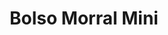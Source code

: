 ---
title: "Bolso Morral Mini"
description: "Compacto y Versátil para Primeros Auxilios Personales"
line: "Línea de primeros auxilios" # O podrías considerarlo "Línea de Accesorios de Seguridad"
main:
  id: 205 # ID único para este producto
  content: |
    Presentamos nuestro **Bolso Morral Mini** – la solución ultra-portátil y versátil para tus necesidades de primeros auxilios o para llevar tus esenciales de seguridad. Parte de nuestra **Línea de Primeros Auxilios**, este pequeño morral de lona es perfecto para guardar y transportar de forma discreta una dotación básica o equipos personales, ideal para el día a día.

  imgCard: "@/images/products/bolso-morral-mini-card.avif" # Sugerencia de imagen para la tarjeta
  imgMain: "@/images/products/bolso-morral-mini-main.avif" # Sugerencia de imagen principal
  imgAlt: "Bolso morral mini para primeros auxilios o accesorios"
tabs:
  - id: "tabs-with-card-item-1"
    dataTab: "#tabs-with-card-1"
    title: "Descripción General"
  - id: "tabs-with-card-item-2"
    dataTab: "#tabs-with-card-2"
    title: "Especificaciones y Precios"
  - id: "tabs-with-card-item-3"
    dataTab: "#tabs-with-card-3"
    title: "Usos Recomendados"
longDescription:
  title: "Tu Esencial de Seguridad Siempre Contigo"
  subTitle: |
    El Bolso Morral Mini de Extintores del Risaralda es el complemento perfecto para aquellos que buscan practicidad y discreción. Su diseño compacto lo hace ideal para llevar en el bolso, la mochila o como un pequeño kit personal en el coche. Úsalo para tu kit de primeros auxilios más básico, medicamentos personales o cualquier pequeño elemento de seguridad que necesites tener a mano.
  btnTitle: "Adquiere tu Bolso Morral Mini"
  btnURL: "#"
descriptionList:
  - title: "Extrema Portabilidad"
    subTitle: "Su tamaño reducido permite llevarlo cómodamente a todas partes sin ocupar mucho espacio."
  - title: "Material Resistente"
    subTitle: "Fabricado en lona duradera, protege tus contenidos de forma efectiva."
  - title: "Versatilidad de Uso"
    subTitle: "Ideal para personalizar con tu propia dotación de primeros auxilios, guardar medicamentos o pequeños accesorios de emergencia."
specificationsLeft:
  - title: "Material"
    subTitle: "Lona resistente (ej. Nylon, poliéster) con cierres de cremallera."
  - title: "Dimensiones"
    subTitle: "X cm de alto x X cm de ancho x X cm de profundidad (ej. 15x10x5 cm)."
  - title: "Capacidad"
    subTitle: "Diseñado para contener una dotación mini o artículos personales de tamaño reducido."
  - title: "Precio"
    subTitle: "$40.000"
tableData:
  - feature: ["Especificación", "Valor"]
    description:
      - ["Tipo de Producto", "Bolso / Morral Mini"]
      - ["Material", "Lona"]
      - ["Dimensiones (cm)", "Variable (ej. 15x10x5)"]
      - ["Precio (COP)", "$40.000"]
      - ["Uso Recomendado", "Kit personal, Viajes, Mochila diaria"]
blueprints:
  first: "@/images/blueprint-morral-mini-1.avif" # Diagrama del bolso abierto
  second: "@/images/blueprint-morral-mini-2.avif" # Vista del bolso en uso (ej. colgado, en una mano)
---